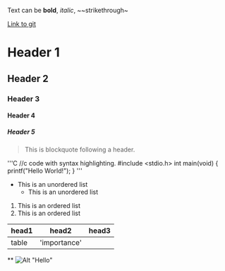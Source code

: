 Text can be **bold**, _italic_, ~~strikethrough~

[Link to git](https://github.com)

# Header 1
## Header 2
### Header 3
#### Header 4
##### Header 5

> This is blockquote following a header.


'''C
//c code with syntax highlighting.
#include <stdio.h>
int main(void) {
	printf("Hello World!");
}
'''

* This is an unordered list
	* This is an unordered list


1. This is an ordered list
2. This is an ordered list


|head1  |head2       |head3  |
|:------|------------|-------|
|table  |'importance'|       |


**
![Alt "Hello"](http://guides.github.com/activites/hello-world/branching.png)

